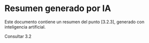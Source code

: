 # Resumen generado por IA

Este documento contiene un resumen del punto [3.2.3], generado con inteligencia artificial.

Consultar 3.2
